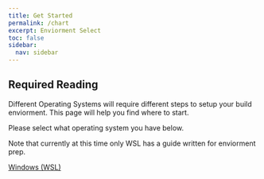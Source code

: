 ```yaml
---
title: Get Started
permalink: /chart
excerpt: Enviorment Select
toc: false
sidebar:
  nav: sidebar
---
```


## Required Reading

Different Operating Systems will require different steps to setup your build enviorment. This page will help you find where to start.

Please select what operating system you have below.

Note that currently at this time only WSL has a guide written for enviorment prep.

  <a href="device-selection-windows">Windows (WSL)</a>
